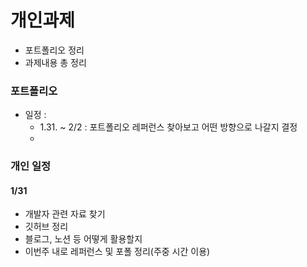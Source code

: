 # 개인과제

- 포트폴리오 정리
- 과제내용 총 정리



### 포트폴리오

- 일정 : 
  - 1.31. ~ 2/2 : 포트폴리오 레퍼런스 찾아보고 어떤 방향으로 나갈지 결정
  - 



### 개인 일정

#### 1/31

- 개발자 관련 자료 찾기
- 깃허브 정리
- 블로그, 노션 등 어떻게 활용할지
- 이번주 내로 레퍼런스 및 포폴 정리(주중 시간 이용)